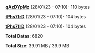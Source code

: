 [**qAzDYpMz**](/data/qAzDYpMz.txt) (28/01/23 - 07:10)- 110 bytes

[**tPhs7frD**](/data/tPhs7frD.txt) (28/01/23 - 07:10)- 104 bytes

[**tPhs7frD**](/data/tPhs7frD.txt) (28/01/23 - 07:10)- 104 bytes

**Total Datas**: 6820

**Total Size**: 39.91 MB / 39.9 MB